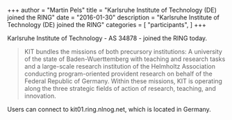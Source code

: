 +++
author = "Martin Pels"
title = "Karlsruhe Institute of Technology (DE) joined the RING"
date = "2016-01-30"
description = "Karlsruhe Institute of Technology (DE) joined the RING"
categories = [
    "participants",
]
+++

Karlsruhe Institute of Technology - AS 34878 - joined the RING today.

> KIT bundles the missions of both precursory institutions: A university of the state of Baden-Wuerttemberg with teaching and research tasks and a large-scale research institution of the Helmholtz Association conducting program-oriented provident research on behalf of the Federal Republic of Germany. Within these missions, KIT is operating along the three strategic fields of action of research, teaching, and innovation.

Users can connect to kit01.ring.nlnog.net, which is located in Germany.



